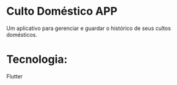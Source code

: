 # Culto Doméstico APP

Um aplicativo para gerenciar e guardar o histórico de seus cultos domésticos.

# Tecnologia:
Flutter
